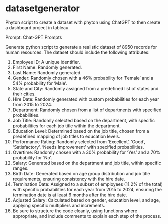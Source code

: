 # datasetgenerator
Phyton script to create a dataset with phyton using ChatGPT to then create a dashboard project in tableau.

Prompt:
Chat-GPT Prompts

Generate python script to generate a realistic dataset of 8950 records for human resources. The dataset should include the following attributes:

1. Employee ID: A unique identifier.
2. First Name: Randomly generated.
3. Last Name: Randomly generated.
4. Gender: Randomly chosen with a 46% probability for ‘Female’ and a 54% probability for ‘Male’.
5. State and City: Randomly assigned from a predefined list of states and their cities.
6. Hire Date: Randomly generated with custom probabilities for each year from 2015 to 2024.
7. Department: Randomly chosen from a list of departments with specified probabilities.
8. Job Title: Randomly selected based on the department, with specific probabilities for each job title within the department.
9. Education Level: Determined based on the job title, chosen from a predefined mapping of job titles to education levels.
10. Performance Rating: Randomly selected from ‘Excellent’, ‘Good’, ‘Satisfactory’, ‘Needs Improvement’ with specified probabilities.
11. Overtime: Randomly chosen with a 30% probability for ‘Yes’ and a 70% probability for ‘No’.
12. Salary: Generated based on the department and job title, within specific ranges.
13. Birth Date: Generated based on age group distribution and job title requirements, ensuring consistency with the hire date.
14. Termination Date: Assigned to a subset of employees (11.2% of the total) with specific probabilities for each year from 2015 to 2024, ensuring the termination date is at     least 6 months after the hire date.
15. Adjusted Salary: Calculated based on gender, education level, and age, applying specific multipliers and increments.
16. Be sure to structure the code cleanly, using functions where appropriate, and include comments to explain each step of the process.


